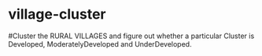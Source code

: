 # village-cluster
#Cluster the RURAL VILLAGES and figure out whether a particular Cluster is Developed, ModeratelyDeveloped and UnderDeveloped. 

